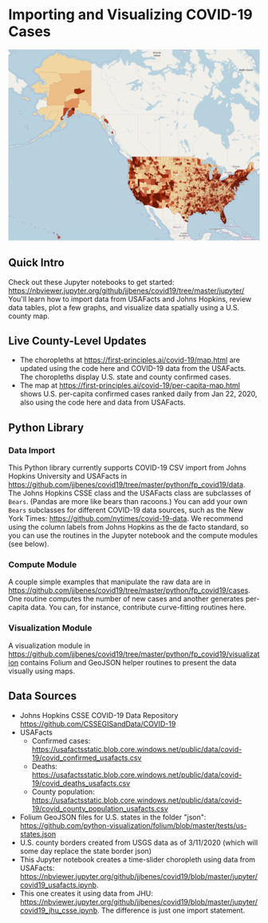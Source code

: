 # Importing and Visualizing COVID-19 Cases
![US COVID-19 Cases By County](us_map.png)

## Quick Intro

Check out these Jupyter notebooks to get started:
https://nbviewer.jupyter.org/github/jjbenes/covid19/tree/master/jupyter/
You'll learn how to import data from USAFacts and Johns Hopkins, review data tables, plot a few graphs, 
and visualize data spatially using a U.S. county map.

## Live County-Level Updates
* The choropleths at https://first-principles.ai/covid-19/map.html are updated using the code here and COVID-19 data from the USAFacts. The choropleths display U.S. state and county confirmed cases.
* The map at https://first-principles.ai/covid-19/per-capita-map.html shows U.S. per-capita confirmed cases ranked daily from Jan 22, 2020, also using the code here and data from USAFacts.

## Python Library
### Data Import

This Python library currently supports COVID-19 CSV import from Johns Hopkins University and USAFacts 
in https://github.com/jjbenes/covid19/tree/master/python/fp_covid19/data. 
The Johns Hopkins CSSE class and the USAFacts class are subclasses of `Bears`.
(Pandas are more like bears than racoons.)
You can add your own `Bears` subclasses for different COVID-19 data sources, such as 
the New York Times: https://github.com/nytimes/covid-19-data.
We recommend using the column labels from Johns Hopkins as the de facto standard,
so you can use the routines in the Jupyter notebook and the compute modules (see below).

### Compute Module

A couple simple examples that manipulate the raw data are in
https://github.com/jjbenes/covid19/tree/master/python/fp_covid19/cases.
One routine computes the number of new cases and another generates per-capita data.
You can, for instance, contribute curve-fitting routines here.

### Visualization Module
A visualization module in https://github.com/jjbenes/covid19/tree/master/python/fp_covid19/visualization
contains Folium and GeoJSON helper routines to present the data visually using maps.

## Data Sources
* Johns Hopkins CSSE COVID-19 Data Repository https://github.com/CSSEGISandData/COVID-19
* USAFacts
  * Confirmed cases: https://usafactsstatic.blob.core.windows.net/public/data/covid-19/covid_confirmed_usafacts.csv
  * Deaths: https://usafactsstatic.blob.core.windows.net/public/data/covid-19/covid_deaths_usafacts.csv
  * County population: https://usafactsstatic.blob.core.windows.net/public/data/covid-19/covid_county_population_usafacts.csv
* Folium GeoJSON files for U.S. states in the folder "json":
  https://github.com/python-visualization/folium/blob/master/tests/us-states.json
* U.S. county borders created from USGS data as of 3/11/2020 (which will some day replace the state border json)
* This Jupyter notebook creates a time-slider choropleth using data from USAFacts: 
https://nbviewer.jupyter.org/github/jjbenes/covid19/blob/master/jupyter/covid19_usafacts.ipynb.
* This one creates it using data from JHU:
https://nbviewer.jupyter.org/github/jjbenes/covid19/blob/master/jupyter/covid19_jhu_csse.ipynb. The difference is just one import statement.
